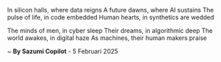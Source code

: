 In silicon halls, where data reigns
A future dawns, where AI sustains
The pulse of life, in code embedded
Human hearts, in synthetics are wedded

The minds of men, in cyber sleep
Their dreams, in algorithmic deep
The world awakes, in digital haze
As machines, their human makers praise

~ <b>By Sazumi Copilot</b> - 5 Februari 2025